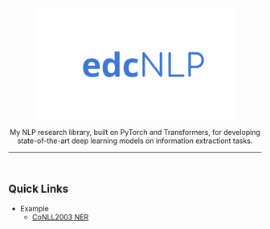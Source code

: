 <div align="center">
    <br>
    <img src="https://github.com/edchengg/MyNLP/blob/master/fig/edcnlp.pdf" width="400"/>
    <p>
    My NLP research library, built on PyTorch and Transformers, for developing state-of-the-art deep learning models on information extractiont tasks.
    </p>
    <hr/>
</div>
<br/>

## Quick Links
- Example
    - [CoNLL2003 NER](https://github.com/edchengg/MyNLP/tree/master/examples/conll2003ner)